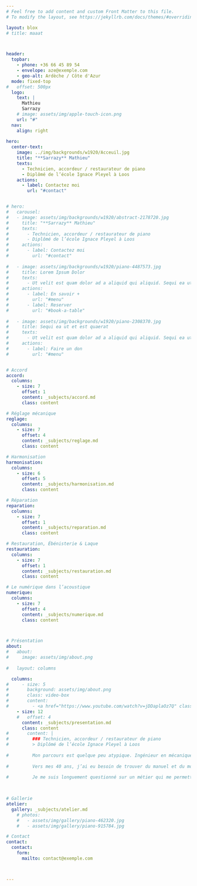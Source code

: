 ```yaml
---
# Feel free to add content and custom Front Matter to this file.
# To modify the layout, see https://jekyllrb.com/docs/themes/#overriding-theme-defaults

layout: blox
# title: maaat  



header:
  topbar:
    - phone: +36 66 45 89 54
    - envelope: aze@exemple.com
    - geo-alt: Ardèche / Côte d'Azur
  mode: fixed-top
#   offset: 500px
  logo:
    text: |
      Mathieu  
      Sarrazy
    # image: assets/img/apple-touch-icon.png
    url: "#"
  nav:
    align: right
  
hero:
  center-text:
    image: ../img/backgrounds/w1920/Acceuil.jpg
    title: "**Sarrazy** Mathieu"
    texts:
      - Technicien, accordeur / restaurateur de piano
      - Diplômé de l’école Ignace Pleyel à Loos
    actions:
      - label: Contactez moi
        url: "#contact"  


# hero:
#   carousel:
#   - image: assets/img/backgrounds/w1920/abstract-2178720.jpg
#     title: "**Sarrazy** Mathieu"
#     texts:
#       - Technicien, accordeur / restaurateur de piano
#       - Diplômé de l’école Ignace Pleyel à Loos
#     actions:
#       - label: Contactez moi
#         url: "#contact"
  
#   - image: assets/img/backgrounds/w1920/piano-4487573.jpg
#     title: Lorem Ipsum Dolor
#     texts:
#       - Ut velit est quam dolor ad a aliquid qui aliquid. Sequi ea ut et est quaerat sequi nihil ut aliquam. Occaecati alias dolorem mollitia ut. Similique ea voluptatem. Esse doloremque accusamus repellendus deleniti vel. Minus et tempore modi architecto.
#     actions:
#       - label: En savoir +
#         url: "#menu"
#       - label: Reserver
#         url: "#book-a-table"
  
#   - image: assets/img/backgrounds/w1920/piano-2308370.jpg
#     title: Sequi ea ut et est quaerat
#     texts:
#       - Ut velit est quam dolor ad a aliquid qui aliquid. Sequi ea ut et est quaerat sequi nihil ut aliquam. Occaecati alias dolorem mollitia ut. Similique ea voluptatem. Esse doloremque accusamus repellendus deleniti vel. Minus et tempore modi architecto.
#     actions:
#       - label: Faire un don
#         url: "#menu"


# Accord
accord:
  columns:
    - size: 7
      offset: 1
      content: _subjects/accord.md
      class: content

# Réglage mécanique
reglage:
  columns:
    - size: 7
      offset: 4
      content: _subjects/reglage.md
      class: content

# Harmonisation
harmonisation:
  columns:
    - size: 6
      offset: 5
      content: _subjects/harmonisation.md
      class: content

# Réparation
reparation:
  columns:
    - size: 7
      offset: 1
      content: _subjects/reparation.md
      class: content

# Restauration, Ébénisterie & Laque
restauration:
  columns:
    - size: 7
      offset: 1
      content: _subjects/restauration.md
      class: content

# Le numérique dans l’acoustique
numerique:
  columns:
    - size: 7
      offset: 4
      content: _subjects/numerique.md
      class: content



# Présentation
about:
#   about:
#     image: assets/img/about.png
  
#   layout: columns

  columns:
#     - size: 5
#       background: assets/img/about.png
#       class: video-box
#       content:
#         - <a href="https://www.youtube.com/watch?v=jDDaplaOz7Q" class="venobox play-btn mb-4" data-vbtype="video" data-autoplay="true"></a>
    - size: 12
    #   offset: 4
      content: _subjects/presentation.md
      class: content
#       content: |
#         ### Technicien, accordeur / restaurateur de piano
#         > Diplômé de l’école Ignace Pleyel à Loos
        
#         Mon parcours est quelque peu atypique. Ingénieur en mécanique, j’ai conçu et élaboré des machines automatisées et robotisées pour de nombreux secteurs de l’industrie pendant plus de 15 ans.
        
#         Vers mes 40 ans, j’ai eu besoin de trouver du manuel et du mouvement dans ma profession tout en gardant de la technique et de l’intellectuel, de trouver de la proximité avec les gens, de me recentrer sur des valeurs plus simples et artisanales. Un travail plus humain et plus riche de sens.
        
#         Je me suis longuement questionné sur un métier qui me permettrait de faire le lien entre ma personnalité, ma créativité, mon besoin de rigueur, la technique et le manuel. Toutes ces réflexions m’ont amené à conclure que le métier d’accordeur restaurateur de piano en serait ma synthèse.


  
# Gallerie
atelier:
  gallery: _subjects/atelier.md
    # photos:
    #   - assets/img/gallery/piano-462320.jpg
    #   - assets/img/gallery/piano-915784.jpg

# Contact
contact:
  contact:
    form:
      mailto: contact@exemple.com



---
```

